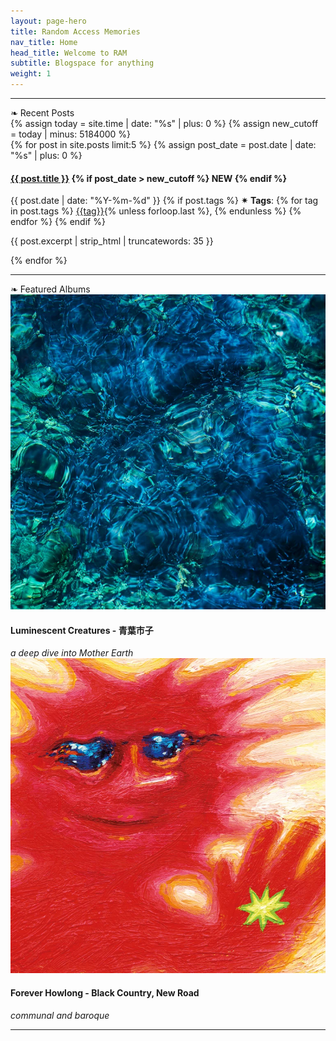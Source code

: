```yaml
---
layout: page-hero
title: Random Access Memories
nav_title: Home
head_title: Welcome to RAM
subtitle: Blogspace for anything
weight: 1
---
```

---
<div class="index-title"><span class="ornament">❧</span> Recent Posts</div>
{% assign today = site.time | date: "%s" | plus: 0 %}
{% assign new_cutoff = today | minus: 5184000 %}
<div class="recent-posts">
  {% for post in site.posts limit:5 %}
    {% assign post_date = post.date | date: "%s" | plus: 0 %}
    <div class="recent-post">
      <h4>
        <a href="{{ post.url | relative_url }}">{{ post.title }}</a>
        {% if post_date > new_cutoff %}
          <span class="new-badge">NEW</span>
        {% endif %}
      </h4>
      <div class="post-meta">
        {{ post.date | date: "%Y-%m-%d" }}
        {% if post.tags %}
          <strong><span class="tag-ornament">✴</span> Tags</strong>:
          {% for tag in post.tags %}
            <a href="/tags#{{ tag | slugify }}" class="tag">{{tag}}</a>{% unless forloop.last %}, {% endunless %}
          {% endfor %}
        {% endif %}
      </div>
      <p class="post-excerpt">{{ post.excerpt | strip_html | truncatewords: 35 }}</p>
    </div>
  {% endfor %}
</div>

---
<div class="index-title"><span class="ornament">❧</span> Featured Albums</div>
<div class="album-flex inside-text-width">
  <div class="album">
    <img src="assets/img/featured_albums/luminiscentcreatures.png">
    <div class="album-info">
      <h4>Luminescent Creatures - 青葉市子  </h4>
      <body><em>a deep dive into Mother Earth</em></body>
    </div>
  </div>
  <div class="album">
    <img src="assets/img/featured_albums/foreverhowlong.png" alt="Forever Howlong">
    <div class="album-info">
      <h4>Forever Howlong - Black Country, New Road</h4>
      <body><em>communal and baroque</em></body>
    </div>
  </div>
</div>

---

